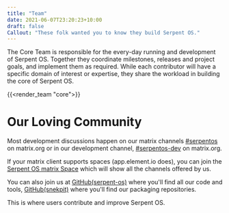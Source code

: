 ```yaml
---
title: "Team"
date: 2021-06-07T23:20:23+10:00
draft: false
Callout: "These folk wanted you to know they build Serpent OS."
---
```


The Core Team is responsible for the every-day running and development of Serpent OS.
Together they coordinate milestones, releases and project goals, and implement them
as required. While each contributor will have a specific domain of interest or expertise,
they share the workload in building the core of Serpent OS.


{{<render_team "core">}}

# Our Loving Community

Most development discussions happen on our matrix channels [#serpentos](https://matrix.to/#/#serpentos:matrix.org) on
matrix.org or in our development channel, [#serpentos-dev](https://matrix.to/#/#serpentos-dev:matrix.org) on matrix.org.

If your matrix client supports spaces (app.element.io does), you can join the
[Serpent OS matrix Space](https://matrix.to/#/#serpent-os-space:matrix.org ) which will show all the channels offered by
us.

You can also join us at [GitHub(serpent-os)](https://github.com/serpent-os) where you'll find all our code and tools,
[GitHub(snekpit)](https://github.com/snekpit) where you'll find our packaging repositories. 

This is where users contribute and improve Serpent OS.
